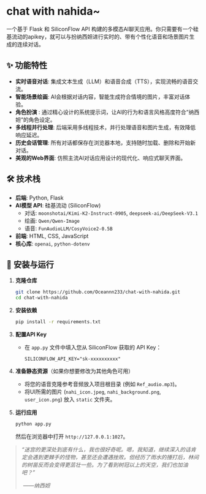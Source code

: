 # chat with nahida~

一个基于 Flask 和 SiliconFlow API 构建的多模态AI聊天应用。你只需要有一个硅基流动的apikey，就可以与扮纳西妲进行实时的、带有个性化语音和场景图片生成的连续对话。

## ✨ 功能特性

- **实时语音对话**: 集成文本生成（LLM）和语音合成（TTS），实现流畅的语音交流。
- **智能场景绘画**: AI会根据对话内容，智能生成符合情境的图片，丰富对话体验。
- **角色扮演** : 通过精心设计的系统提示词，让AI的行为和语言风格高度符合“纳西妲”的角色设定。
- **多线程并行处理**: 后端采用多线程技术，并行处理语音和图片生成，有效降低响应延迟。
- **历史会话管理**: 所有对话都保存在浏览器本地，支持随时加载、删除和开始新对话。
- **美观的Web界面**: 仿照主流AI对话应用设计的现代化、响应式聊天界面。

## 🛠️ 技术栈

- **后端**: Python, Flask
- **AI模型 API**: 硅基流动 (SiliconFlow)
  - 对话: `moonshotai/Kimi-K2-Instruct-0905`, `deepseek-ai/DeepSeek-V3.1`
  - 绘画: `Qwen/Qwen-Image`
  - 语音: `FunAudioLLM/CosyVoice2-0.5B`
- **前端**: HTML, CSS, JavaScript 
- **核心库**: `openai`, `python-dotenv`

## 🚀 安装与运行

1. **克隆仓库**

   ```bash
   git clone https://github.com/Oceannn233/chat-with-nahida.git
   cd chat-with-nahida
   ```

2. **安装依赖**

   ```bash
   pip install -r requirements.txt
   ```

3. **配置API Key**

   - 在 `app.py` 文件中填入您从 SiliconFlow 获取的 API Key：

     ```
     SILICONFLOW_API_KEY="sk-xxxxxxxxxx"
     ```

4. **准备静态资源**（如果你想要修改为其他角色可用）

   - 将您的语音克隆参考音频放入项目根目录 (例如 `Ref_audio.mp3`)。
   - 将UI所需的图片 (`nahi_icon.jpeg`, `nahi_background.png`, `user_icon.png`) 放入 `static` 文件夹。

5. **运行应用**

   ```bash
   python app.py
   ```

   然后在浏览器中打开 `http://127.0.0.1:1027`。

   

> *“迷宫的更深处到底有什么，我也很好奇呢。嗯，我知道，继续深入的话肯定会遇到更棘手的怪物，甚至还会遭遇挫败。但经历了雨水的捶打后，林间的树苗反而会变得更茁壮一些。为了看到树冠以上的天空，我们也加油吧？”*
>
> ​                                                                                                                                                                                                                                                   *——纳西妲*
